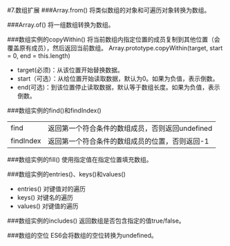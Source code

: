 #7.数组扩展
###Array.from()
将类似数组的对象和可遍历对象转换为数组。

###Array.of()
将一组数组转换为数组。

###数组实例的copyWithin()
将当前数组内指定位置的成员复制到其他位置（会覆盖原有成员），然后返回当前数组。
Array.prototype.copyWithin(target, start = 0, end = this.length)
 * target(必须)：从该位置开始替换数据。
 * start（可选）：从给位置开始读取数据，默认为0。如果为负值，表示倒数。
 * end(可选)：到该位置停止读取数据，默认等于数组长度。如果为负值，表示倒数。

###数组实例的find()和findIndex()

|   |   |
| :--------  | :-------- |
|find|返回第一个符合条件的数组成员，否则返回undefined|
|findIndex|返回第一个符合条件的数组成员的位置，否则返回-1|

###数组实例的fill()
使用指定值在指定位置填充数组。

###数组实例的entries()、keys()和values()
 * entries() 对键值对的遍历
 * keys() 对键名的遍历
 * values() 对键值的遍历

###数组实例的includes()
返回数组是否包含指定的值true/false。

###数组的空位
ES6会将数组的空位转换为undefined。

